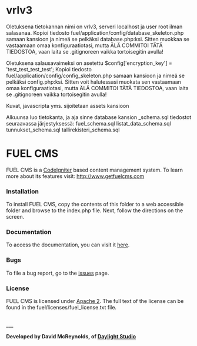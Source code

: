﻿# vrlv3

Oletuksena tietokannan nimi on vrlv3, serveri localhost ja user root ilman salasanaa. 
Kopioi tiedosto fuel/application/config/database_skeleton.php samaan kansioon ja nimeä se pelkäksi database.php:ksi. 
Sitten muokkaa se vastaamaan omaa konfiguraatiotasi, mutta ÄLÄ COMMITOI TÄTÄ TIEDOSTOA, vaan laita se .gitignoreen vaikka tortoisegitin avulla!

Oletuksena salausavaimeksi on asetettu $config['encryption_key'] = 'test_test_test_test';
Kopioi tiedosto fuel/application/config/config_skeleton.php samaan kansioon ja nimeä se pelkäksi config.php:ksi. 
Sitten voit halutessasi muokata sen vastaamaan omaa konfiguraatiotasi, mutta ÄLÄ COMMITOI TÄTÄ TIEDOSTOA, vaan laita se .gitignoreen vaikka tortoisegitin avulla!

Kuvat, javascripta yms. sijoitetaan assets kansioon

Alkuunsa luo tietokanta, ja aja sinne database kansion _schema.sql tiedostot seuraavassa järjestyksessä:
fuel_schema.sql
listat_data_schema.sql 
tunnukset_schema.sql
tallirekisteri_schema.sql



# FUEL CMS
FUEL CMS is a [CodeIgniter](http://ellislab.com/codeigniter) based content management system. To learn more about its features visit: http://www.getfuelcms.com

### Installation
To install FUEL CMS, copy the contents of this folder to a web accessible 
folder and browse to the index.php file. Next, follow the directions on the 
screen. 

### Documentation
To access the documentation, you can visit it [here](http://docs.getfuelcms.com).

### Bugs
To file a bug report, go to the [issues](http://github.com/daylightstudio/FUEL-CMS/issues) page.

### License
FUEL CMS is licensed under [Apache 2](http://www.apache.org/licenses/LICENSE-2.0.html). The full text of the license can be found in the fuel/licenses/fuel_license.txt file.

<br>
___

__Developed by David McReynolds, of [Daylight Studio](http://www.thedaylightstudio.com/)__



